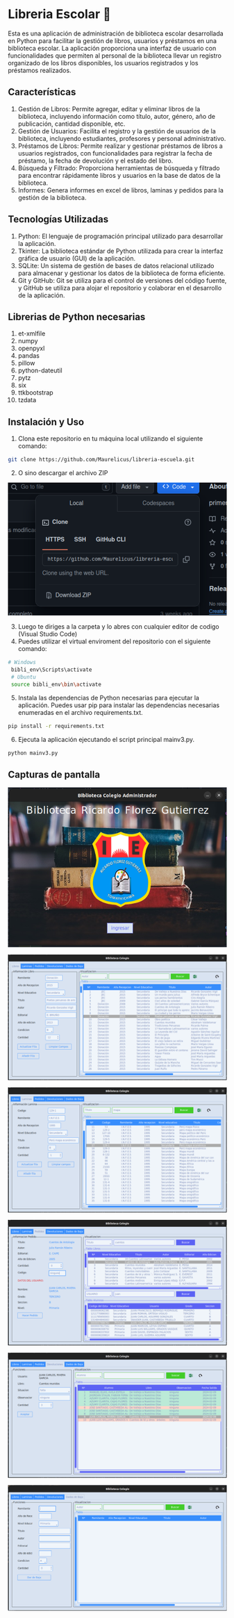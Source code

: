 # Libreria Escolar :school:

<p>
Esta es una aplicación de administración de biblioteca escolar desarrollada en Python para facilitar la gestión de libros, usuarios y préstamos en una biblioteca escolar. La aplicación proporciona una interfaz de usuario con funcionalidades que permiten al personal de la biblioteca llevar un registro organizado de los libros disponibles, los usuarios registrados y los préstamos realizados.
</p>

## Características

1. Gestión de Libros: Permite agregar, editar y eliminar libros de la biblioteca, incluyendo información como título, autor, género, año de publicación, cantidad disponible, etc.
2. Gestión de Usuarios: Facilita el registro y la gestión de usuarios de la biblioteca, incluyendo estudiantes, profesores y personal administrativo.
3. Préstamos de Libros: Permite realizar y gestionar préstamos de libros a usuarios registrados, con funcionalidades para registrar la fecha de préstamo, la fecha de devolución y el estado del libro.
4. Búsqueda y Filtrado: Proporciona herramientas de búsqueda y filtrado para encontrar rápidamente libros y usuarios en la base de datos de la biblioteca.
5. Informes: Genera informes en excel de libros, laminas y pedidos para la gestión de la biblioteca.

## Tecnologías Utilizadas

1. Python: El lenguaje de programación principal utilizado para desarrollar la aplicación.
2. Tkinter: La biblioteca estándar de Python utilizada para crear la interfaz gráfica de usuario (GUI) de la aplicación.
3. SQLite: Un sistema de gestión de bases de datos relacional utilizado para almacenar y gestionar los datos de la biblioteca de forma eficiente.
4. Git y GitHub: Git se utiliza para el control de versiones del código fuente, y GitHub se utiliza para alojar el repositorio y colaborar en el desarrollo de la aplicación.

## Librerias de Python necesarias
1.  et-xmlfile
2. numpy
3. openpyxl
4. pandas
5. pillow
6. python-dateutil
7. pytz
8. six
9. ttkbootstrap
10. tzdata

## Instalación y Uso

1. <p>Clona este repositorio en tu máquina local utilizando el siguiente comando:</p>

```bash
git clone https://github.com/Maurelicus/libreria-escuela.git
```

2. O sino descargar el archivo ZIP

![error](https://github.com/Maurelicus/libreria-escuela/blob/main/images/zip.png?raw=true "zip")

3. Luego te diriges a la carpeta y lo abres con cualquier editor de codigo (Visual Studio Code)
4. Puedes utilizar el virtual enviroment del repositorio con el siguiente comando:
```bash
# Windows
 bibli_env\Scripts\activate
 # Ubuntu
 source bibli_env\bin\activate
```
5. Instala las dependencias de Python necesarias para ejecutar la aplicación. Puedes usar pip para instalar las dependencias necesarias enumeradas en el archivo requirements.txt.
```bash
pip install -r requirements.txt
```
6. Ejecuta la aplicación ejecutando el script principal mainv3.py.
```bash
python mainv3.py
```
## Capturas de pantalla

![error](https://github.com/Maurelicus/libreria-escuela/blob/main/images/cap1.png?raw=true "1")

![error](https://github.com/Maurelicus/libreria-escuela/blob/main/images/cap2.png?raw=true "2")

![error](https://github.com/Maurelicus/libreria-escuela/blob/main/images/cap3.png?raw=true "3")

![error](https://github.com/Maurelicus/libreria-escuela/blob/main/images/cap4.png?raw=true "4")

![error](https://github.com/Maurelicus/libreria-escuela/blob/main/images/cap5.png?raw=true "5")

![error](https://github.com/Maurelicus/libreria-escuela/blob/main/images/cap6.png?raw=true "6")
